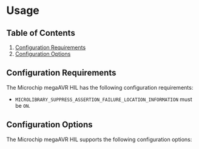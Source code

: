 # Usage

## Table of Contents

1. [Configuration Requirements](#configuration-requirements)
1. [Configuration Options](#configuration-options)

## Configuration Requirements

The Microchip megaAVR HIL has the following configuration requirements:
- `MICROLIBRARY_SUPPRESS_ASSERTION_FAILURE_LOCATION_INFORMATION` must be `ON`.

## Configuration Options

The Microchip megaAVR HIL supports the following configuration options:
